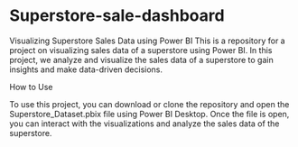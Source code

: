 # Superstore-sale-dashboard
Visualizing Superstore Sales Data using Power BI
This is a repository for a project on visualizing sales data of a superstore using Power BI. In this project, we analyze and visualize the sales data of a superstore to gain insights and make data-driven decisions.

How to Use



To use this project, you can download or clone the repository and open the Superstore_Dataset.pbix file using Power BI Desktop. Once the file is open, you can interact with the visualizations and analyze the sales data of the superstore.
